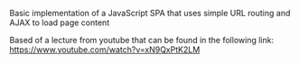 Basic implementation of a JavaScript SPA that uses simple URL routing and AJAX to load page content

Based of a lecture from youtube that can be found in the following link:
	https://www.youtube.com/watch?v=xN9QxPtK2LM
